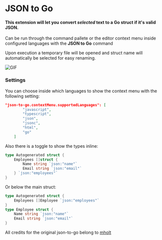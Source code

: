 # JSON to Go

#### This extension will let you convert <em>selected</em> text to a Go struct if it's valid JSON.

Can be run through the command pallete or the editor context menu inside configured languages with the <strong>JSON to Go</strong> command

Upon execution a temporary file will be opened and struct name will automatically be selected for easy renaming.



![GIF](https://i.imgur.com/f4kswO0.gif)

### Settings

You can choose inside which languages to show the context menu with the following setting: 
```json
"json-to-go.contextMenu.supportedLanguages": [
        "javascript",
        "typescript",
        "json",
        "jsonc",
        "html",
        "go"
    ]
```

Also there is a toggle to show the types inline:

```go
type Autogenerated struct {
	Employees []struct {
		Name string `json:"name"`
		Email string `json:"email"`
	} `json:"employees"`
}
```

Or below the main struct:
```go
type Autogenerated struct {
	Employees []Employee `json:"employees"`
}
type Employee struct {
	Name string `json:"name"`
	Email string `json:"email"`
}
```

All credits for the original json-to-go belong to [mholt](https://github.com/mholt/)
